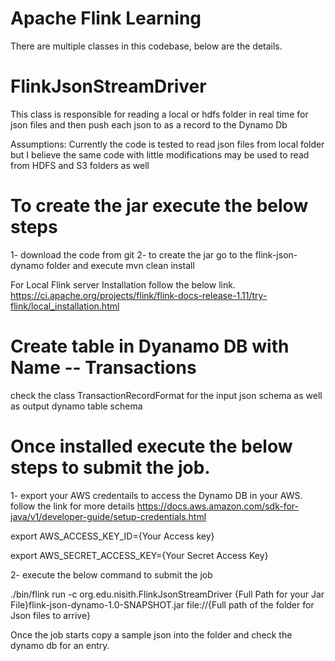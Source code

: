 # Apache Flink Learning

There are multiple classes in this codebase, below are the details.

# FlinkJsonStreamDriver

This class is responsible for reading a local or hdfs folder in real time for json files
and then push each json to as a record to the Dynamo Db

Assumptions:
Currently the code is tested to read json files from local folder but I believe the same code with little modifications may be used to read from HDFS and S3 folders as well

# To create the jar execute the below steps
1- download the code from git
2- to create the jar go to the flink-json-dynamo folder and execute  mvn clean install

For Local Flink server Installation follow the below link.
https://ci.apache.org/projects/flink/flink-docs-release-1.11/try-flink/local_installation.html 

# Create table in Dyanamo DB with Name -- Transactions
check the class TransactionRecordFormat for the input json schema as well as output dynamo table schema

# Once installed execute the below steps to submit the job.

1- export your AWS credentails to access the Dynamo DB in your AWS.
follow the link for more details https://docs.aws.amazon.com/sdk-for-java/v1/developer-guide/setup-credentials.html

export AWS_ACCESS_KEY_ID={Your Access key}
  
export AWS_SECRET_ACCESS_KEY={Your Secret Access Key}
  
2- execute the below command to submit the job 

./bin/flink run -c org.edu.nisith.FlinkJsonStreamDriver {Full Path for your Jar File}flink-json-dynamo-1.0-SNAPSHOT.jar file://{Full path of the folder for Json files to arrive} 
  
Once the job starts
copy a sample json into the folder and check the dynamo db for an entry.



